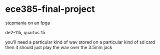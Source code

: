 # ece385-final-project
stepmania on an fpga

de2-115, quartus 15

you'll need a particular kind of wav stored on a particular kind of sd card
then it should just play the wav over the 3.5mm jack
